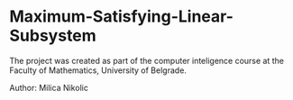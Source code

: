 # Maximum-Satisfying-Linear-Subsystem

The project was created as part of the computer inteligence course at the Faculty of Mathematics, University of Belgrade.

Author: Milica Nikolic
